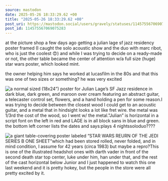 ```yaml
---
source: mastodon
date: 2025-05-26 18:33:29.62 +00
title: "2025-05-26 18:33:29.62 +00"
post_uri: https://mastodon.social/users/gravely/statuses/114575567069075283
post_id: 114575567069075283
---
```

at the picture shop a few days ago getting a julian lage sf jazz residency poster framed (I caught the solo acoustic show and the duo with marc ribot, who is just the coolest 😍) and while I was trying to decide on a ready-made or not, the other table became the center of attention w/a full size (huge) star wars poster, which looked mint.

the owner helping him says he worked at lucasfilm in the 80s and that this was one of two sizes or something? he was very excited


![a normal sized (18x24”) poster for Julian Lage’s SF Jazz residence in dark blue, dark green, and maroon over cream featuring an abstract guitar, a telecaster control set, flowers, and a hand holding a pen for some reason.I was trying to decide between the closest wood I could get to an acoustic guitar, and a metal that in hindsight looks a lot like fret wire. the metal was 1/3rd the cost of the wood, so I went w/ the metal."Julian” is horizontal in a script font on the left in red and LAGE is in all block sans in blue and green. the bottom left corner lists the dates and says:plays 4 nightssoloduo????](/images/114575566435261266.jpeg)

![a giant table-covering poster labeled “STAR WARS REURN OF THE JEDI SERIES B ONE SHEET”which had been stored rolled, never folded, and in mind condition, I assume for 42 years (circa 1983) but maybe a repro?This is one of the illustrated headshot ones with darth vader in front of the second death star top center, luke under him, han under that, and the rest of the cast horizontal below Junior and I just happened to watch this one last weekend and it is pretty hokey, but the people in the store were all pretty excited by it. ](/images/114575566814132303.jpeg)

